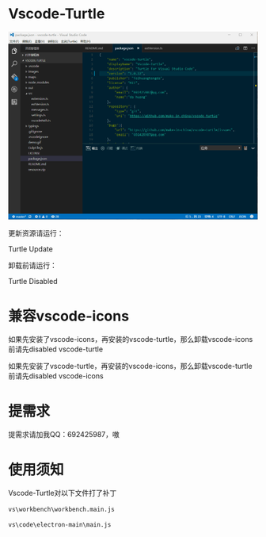# Vscode-Turtle

<img src="https://raw.githubusercontent.com/make-in-china/vscode-turtle/master/images/demo.gif" >

更新资源请运行：

Turtle Update

卸载前请运行：

Turtle Disabled

# 兼容vscode-icons
如果先安装了vscode-icons，再安装的vscode-turtle，那么卸载vscode-icons前请先disabled vscode-turtle

如果先安装了vscode-turtle，再安装的vscode-icons，那么卸载vscode-turtle前请先disabled vscode-icons
# 提需求
提需求请加我QQ：692425987，嗷
# 使用须知
Vscode-Turtle对以下文件打了补丁

`vs\workbench\workbench.main.js`

`vs\code\electron-main\main.js`
